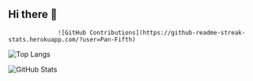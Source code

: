 ## Hi there 👋

<!--
**Pan-Fifth/Pan-Fifth** is a ✨ _special_ ✨ repository because its `README.md` (this file) appears on your GitHub profile.

Here are some ideas to get you started:

- 🔭 I’m currently working on ...
- 🌱 I’m currently learning ...
- 👯 I’m looking to collaborate on ...
- 🤔 I’m looking for help with ...
- 💬 Ask me about ...
- 📫 How to reach me: ...
- 😄 Pronouns: ...
- ⚡ Fun fact: ...
-->
                  ![GitHub Contributions](https://github-readme-streak-stats.herokuapp.com/?user=Pan-Fifth)

![Top Langs](https://github-readme-stats.vercel.app/api/top-langs/?username=Pan-Fifth&layout=donut-vertical)

![GitHub Stats](https://github-readme-stats.vercel.app/api?username=Pan-Fifth&show_icons=true&theme=tokyonight)  
